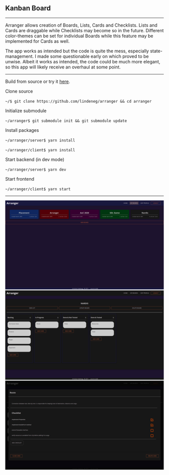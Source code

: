 ## Kanban Board

---

Arranger allows creation of Boards, Lists, Cards and Checklists. Lists and Cards are draggable while Checklists may become so in the future. Different color-themes can be set for individual Boards while this feature may be implemented for Cards as well.

The app works as intended but the code is quite the mess, especially state-management. I made some questionable early on which proved to be unwise. Albeit it works as intended, the code could be much more elegant, so this app will likely receive an overhaul at some point.

---

Build from source or try it [here](https://arranger-app.lindeneg.org/).

Clone source

`~/$ git clone https://github.com/lindeneg/arranger && cd arranger`

Initialize submodule

`~/arranger$ git submodule init && git submodule update`

Install packages

`~/arranger/server$ yarn install`

`~/arranger/client$ yarn install`

Start backend (in dev mode)

`~/arranger/server$ yarn dev`

Start frontend

`~/arranger/client$ yarn start`

---

![boards](https://github.com/Lindeneg/arranger/blob/master/examples/boards.png)
![board](https://github.com/Lindeneg/arranger/blob/master/examples/board.png)
![card](https://github.com/Lindeneg/arranger/blob/master/examples/card.png)

